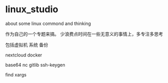 # linux_studio
about some linux commond and thinking

作为自己的一个专题来搞。
少浪费点时间在一些无意义的事情上，多专注多思考

包括虚拟机
系统 备份

nextcloud
docker

base64 
nc
gitlib
ssh-keygen

find xargs
